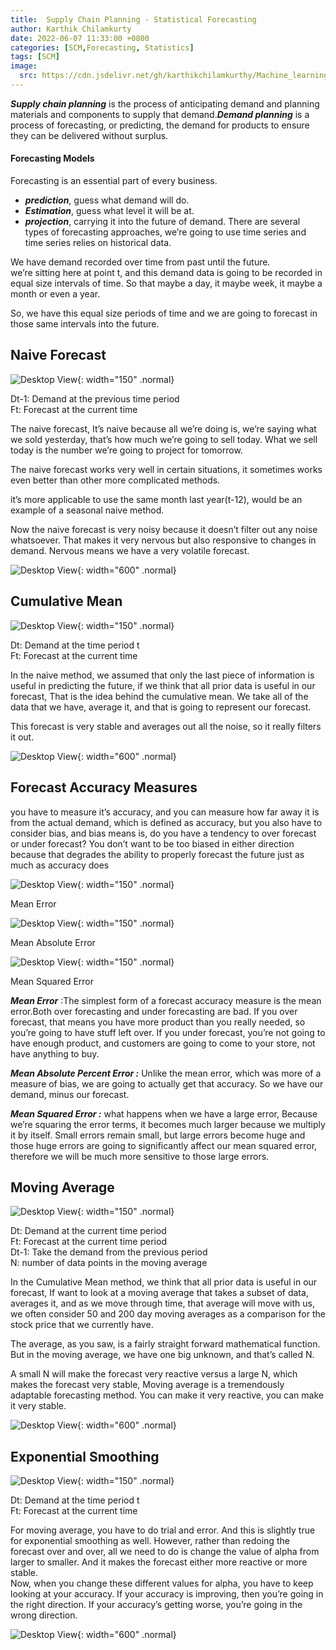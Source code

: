```yaml
---
title:  Supply Chain Planning - Statistical Forecasting
author: Karthik Chilamkurty
date: 2022-06-07 11:33:00 +0800
categories: [SCM,Forecasting, Statistics]
tags: [SCM]
image:
  src: https://cdn.jsdelivr.net/gh/karthikchilamkurthy/Machine_learning@main/Data%20Sources/images/1__DWgAqRhrUqqzYSJtV8zYgg.jpeg
---
```


**_Supply chain planning_** is the process of anticipating demand and planning materials and components to supply that demand.**_Demand planning_** is a process of forecasting, or predicting, the demand for products to ensure they can be delivered without surplus.

#### Forecasting Models

Forecasting is an essential part of every business.
- **_prediction_**, guess what demand will do.
- **_Estimation_**, guess what level it will be at.
- **_projection_**, carrying it into the future of demand. 
There are several types of forecasting approaches, we’re going to use time series and time series relies on historical data.

We have demand recorded over time from past until the future.  
we’re sitting here at point t, and this demand data is going to be recorded in equal size intervals of time. So that maybe a day, it maybe week, it maybe a month or even a year.

So, we have this equal size periods of time and we are going to forecast in those same intervals into the future.

## Naive Forecast

![Desktop View](https://cdn.jsdelivr.net/gh/karthikchilamkurthy/Machine_learning@main/Data%20Sources/images/1__DtN____gFhwjepXv7fuEmbzA.png){: width="150" .normal}

Dt-1: Demand at the previous time period  
Ft: Forecast at the current time

The naive forecast, It’s naive because all we’re doing is, we’re saying what we sold yesterday, that’s how much we’re going to sell today. What we sell today is the number we’re going to project for tomorrow.

The naive forecast works very well in certain situations, it sometimes works even better than other more complicated methods.

it’s more applicable to use the same month last year(t-12), would be an example of a seasonal naive method.

Now the naive forecast is very noisy because it doesn’t filter out any noise whatsoever. That makes it very nervous but also responsive to changes in demand. Nervous means we have a very volatile forecast.


![Desktop View](https://cdn.jsdelivr.net/gh/karthikchilamkurthy/Machine_learning@main/Data%20Sources/images/1__t0exc0cbvpB1IEXwLa2BVQ.png){: width="600" .normal}



## Cumulative Mean


![Desktop View](https://cdn.jsdelivr.net/gh/karthikchilamkurthy/Machine_learning@main/Data%20Sources/images/1__2nz6HyEFzZnc2__2tZ9O4Cg.png){: width="150" .normal}

Dt: Demand at the time period t  
Ft: Forecast at the current time

In the naive method, we assumed that only the last piece of information is useful in predicting the future, if we think that all prior data is useful in our forecast, That is the idea behind the cumulative mean. We take all of the data that we have, average it, and that is going to represent our forecast.

This forecast is very stable and averages out all the noise, so it really filters it out.


![Desktop View](https://cdn.jsdelivr.net/gh/karthikchilamkurthy/Machine_learning@main/Data%20Sources/images/1__OSomw0FEoKypfmOKDRRgrA.png){: width="600" .normal}

## Forecast Accuracy Measures

you have to measure it’s accuracy, and you can measure how far away it is from the actual demand, which is defined as accuracy, but you also have to consider bias, and bias means is, do you have a tendency to over forecast or under forecast? You don’t want to be too biased in either direction because that degrades the ability to properly forecast the future just as much as accuracy does

![Desktop View](https://cdn.jsdelivr.net/gh/karthikchilamkurthy/Machine_learning@main/Data%20Sources/images/1__4ydClKTyKqBPjD__wf5b8cA.png){: width="150" .normal}

Mean Error

![Desktop View](https://cdn.jsdelivr.net/gh/karthikchilamkurthy/Machine_learning@main/Data%20Sources/images/1__1lK882WXcHgK4sOt7OvAMg.png){: width="150" .normal}

Mean Absolute Error

![Desktop View](https://cdn.jsdelivr.net/gh/karthikchilamkurthy/Machine_learning@main/Data%20Sources/images/1__wED9qi1KV__A88Xppt6lfew.png){: width="150" .normal}

Mean Squared Error

**_Mean Error_** :The simplest form of a forecast accuracy measure is the mean error.Both over forecasting and under forecasting are bad. If you over forecast, that means you have more product than you really needed, so you’re going to have stuff left over. If you under forecast, you’re not going to have enough product, and customers are going to come to your store, not have anything to buy.

**_Mean Absolute Percent Error :_** Unlike the mean error, which was more of a measure of bias, we are going to actually get that accuracy. So we have our demand, minus our forecast.

**_Mean Squared Error :_** what happens when we have a large error, Because we’re squaring the error terms, it becomes much larger because we multiply it by itself. Small errors remain small, but large errors become huge and those huge errors are going to significantly affect our mean squared error, therefore we will be much more sensitive to those large errors.

## Moving Average

![Desktop View](https://cdn.jsdelivr.net/gh/karthikchilamkurthy/Machine_learning@main/Data%20Sources/images/1__JanyuQ1U6kQn4eMgwJ6tyQ.png){: width="150" .normal}



Dt: Demand at the current time period  
Ft: Forecast at the current time period  
Dt-1: Take the demand from the previous period  
N: number of data points in the moving average

In the Cumulative Mean method, we think that all prior data is useful in our forecast, If want to look at a moving average that takes a subset of data, averages it, and as we move through time, that average will move with us, we often consider 50 and 200 day moving averages as a comparison for the stock price that we currently have.

The average, as you saw, is a fairly straight forward mathematical function. But in the moving average, we have one big unknown, and that’s called N.

A small N will make the forecast very reactive versus a large N, which makes the forecast very stable, Moving average is a tremendously adaptable forecasting method. You can make it very reactive, you can make it very stable.

![Desktop View](https://cdn.jsdelivr.net/gh/karthikchilamkurthy/Machine_learning@main/Data%20Sources/images/1__VywDxI2LePUyLm7br0Bbyg.png){: width="600" .normal}



## Exponential Smoothing

![Desktop View](https://cdn.jsdelivr.net/gh/karthikchilamkurthy/Machine_learning@main/Data%20Sources/images/1__6FgDSiiVjKJWmwDtc9jAlQ.png){: width="150" .normal}

Dt: Demand at the time period t  
Ft: Forecast at the current time

For moving average, you have to do trial and error. And this is slightly true for exponential smoothing as well. However, rather than redoing the forecast over and over, all we need to do is change the value of alpha from larger to smaller. And it makes the forecast either more reactive or more stable.  
Now, when you change these different values for alpha, you have to keep looking at your accuracy. If your accuracy is improving, then you’re going in the right direction. If your accuracy’s getting worse, you’re going in the wrong direction.

![Desktop View](https://cdn.jsdelivr.net/gh/karthikchilamkurthy/Machine_learning@main/Data%20Sources/images/1__Zsra0y0Bj2XvJfUO15YuPw.png){: width="600" .normal}